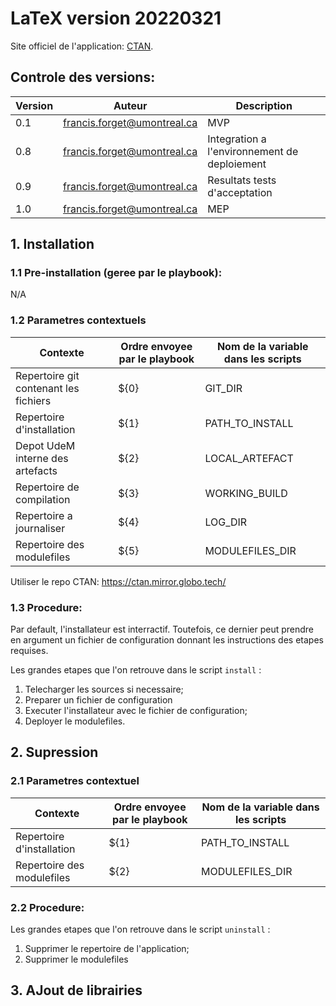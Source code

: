 
# LaTeX version 20220321

Site officiel de l'application: [CTAN](https://ctan.org/).

## Controle des **versions**:

| Version  | Auteur  | Description  |
|---|---|---|
| 0.1  | francis.forget@umontreal.ca  | MVP  |
| 0.8  | francis.forget@umontreal.ca  | Integration a l'environnement de deploiement   |
| 0.9  | francis.forget@umontreal.ca  | Resultats tests d'acceptation   |
| 1.0  | francis.forget@umontreal.ca  | MEP   |


## 1. Installation

### 1.1 Pre-installation (geree par le playbook):
N/A

### 1.2 Parametres contextuels

| Contexte  | Ordre envoyee par le playbook| Nom de la variable dans les scripts  |
|---|---|---|
| Repertoire git contenant les fichiers  | ${0} |  GIT_DIR
| Repertoire d'installation         | ${1} | PATH_TO_INSTALL
| Depot UdeM interne des artefacts  | ${2} | LOCAL_ARTEFACT
| Repertoire de compilation         | ${3} | WORKING_BUILD
| Repertoire a journaliser          | ${4} | LOG_DIR
| Repertoire des modulefiles        | ${5} | MODULEFILES_DIR


Utiliser le repo CTAN: <https://ctan.mirror.globo.tech/>

### 1.3 Procedure:

Par default, l'installateur est interractif. Toutefois, ce dernier peut prendre en argument un fichier de configuration donnant les instructions des etapes requises.

Les grandes etapes que l'on retrouve dans le script `install` :
1. Telecharger les sources si necessaire;
2. Preparer un fichier de configuration 
3. Executer l'installateur avec le fichier de configuration;
4. Deployer le modulefiles.

## 2. Supression

### 2.1 Parametres contextuel

| Contexte  | Ordre envoyee par le playbook| Nom de la variable dans les scripts  |
|---|---|---|
| Repertoire d'installation         | ${1} | PATH_TO_INSTALL
| Repertoire des modulefiles        | ${2} | MODULEFILES_DIR

### 2.2 Procedure:

Les grandes etapes que l'on retrouve dans le script `uninstall` :
1. Supprimer le repertoire de l'application;
2. Supprimer le modulefiles



## 3. AJout de librairies

